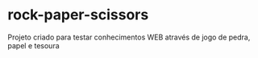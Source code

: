 # rock-paper-scissors
Projeto criado para testar conhecimentos WEB através de jogo de pedra, papel e tesoura
